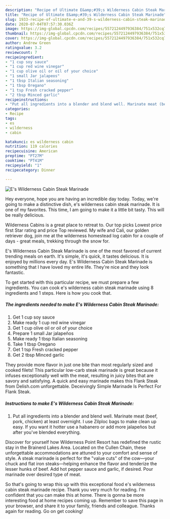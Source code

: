 ```yaml
---
description: "Recipe of Ultimate E&amp;#39;s Wilderness Cabin Steak Marinade"
title: "Recipe of Ultimate E&amp;#39;s Wilderness Cabin Steak Marinade"
slug: 1933-recipe-of-ultimate-e-and-39-s-wilderness-cabin-steak-marinade
date: 2020-07-04T07:57:30.036Z
image: https://img-global.cpcdn.com/recipes/5572124497936384/751x532cq70/es-wilderness-cabin-steak-marinade-recipe-main-photo.jpg
thumbnail: https://img-global.cpcdn.com/recipes/5572124497936384/751x532cq70/es-wilderness-cabin-steak-marinade-recipe-main-photo.jpg
cover: https://img-global.cpcdn.com/recipes/5572124497936384/751x532cq70/es-wilderness-cabin-steak-marinade-recipe-main-photo.jpg
author: Andrew Green
ratingvalue: 3.2
reviewcount: 7
recipeingredient:
- "1 cup soy sauce"
- "1 cup red wine vinegar"
- "1 cup olive oil or oil of your choice"
- "1 small Jar jalapeos"
- "1 tbsp Italian seasoning"
- "1 tbsp Oregano"
- "1 tsp Fresh cracked pepper"
- "2 tbsp Minced garlic"
recipeinstructions:
- "Put all ingredients into a blender and blend well. Marinate meat (beef, pork, chicken) at least overnight. I use Zilploc bags to make clean up easy. If you want it hotter use a habanero or add more jalapeños but after you&#39;ve blended everything."
categories:
- Recipe
tags:
- es
- wilderness
- cabin

katakunci: es wilderness cabin 
nutrition: 119 calories
recipecuisine: American
preptime: "PT27M"
cooktime: "PT41M"
recipeyield: "1"
recipecategory: Dinner

---
```



![E&#39;s Wilderness Cabin Steak Marinade](https://img-global.cpcdn.com/recipes/5572124497936384/751x532cq70/es-wilderness-cabin-steak-marinade-recipe-main-photo.jpg)

Hey everyone, hope you are having an incredible day today. Today, we're going to make a distinctive dish, e&#39;s wilderness cabin steak marinade. It is one of my favorites. This time, I am going to make it a little bit tasty. This will be really delicious.

Wilderness Cabins is a great place to retreat to. Our top picks Lowest price first Star rating and price Top reviewed. My wife and Cali, our golden retriever dog, join me at the wilderness homestead log cabin for a couple of days - great meals, trekking through the snow for.

E&#39;s Wilderness Cabin Steak Marinade is one of the most favored of current trending meals on earth. It's simple, it's quick, it tastes delicious. It is enjoyed by millions every day. E&#39;s Wilderness Cabin Steak Marinade is something that I have loved my entire life. They're nice and they look fantastic.


To get started with this particular recipe, we must prepare a few ingredients. You can cook e&#39;s wilderness cabin steak marinade using 8 ingredients and 1 steps. Here is how you cook that.

<!--inarticleads1-->

##### The ingredients needed to make E&#39;s Wilderness Cabin Steak Marinade:

1. Get 1 cup soy sauce
1. Make ready 1 cup red wine vinegar
1. Get 1 cup olive oil or oil of your choice
1. Prepare 1 small Jar jalapeños
1. Make ready 1 tbsp Italian seasoning
1. Take 1 tbsp Oregano
1. Get 1 tsp Fresh cracked pepper
1. Get 2 tbsp Minced garlic


They provide more flavor in just one bite than most regularly sized and cooked filets! This particular low-carb steak marinade is great because it infuses exceptionally well with the meat, resulting in juicy bites that are savory and satisfying. A quick and easy marinade makes this Flank Steak from Delish.com unforgettable. Deceivingly Simple Marinade Is Perfect For Flank Steak. 

<!--inarticleads2-->

##### Instructions to make E&#39;s Wilderness Cabin Steak Marinade:

1. Put all ingredients into a blender and blend well. Marinate meat (beef, pork, chicken) at least overnight. I use Zilploc bags to make clean up easy. If you want it hotter use a habanero or add more jalapeños but after you&#39;ve blended everything.


Discover for yourself how Wilderness Point Resort has redefined the rustic stay in the Brainerd Lakes Area. Located on the Cullen Chain, these unforgettable accommodations are attuned to your comfort and sense of style. A steak marinade is perfect for the &#34;value cuts&#34; of the cow—your chuck and flat iron steaks—helping enhance the flavor and tenderize the lesser hunks of beef. Add hot pepper sauce and garlic, if desired. Pour marinade over desired type of meat. 

So that's going to wrap this up with this exceptional food e&#39;s wilderness cabin steak marinade recipe. Thank you very much for reading. I'm confident that you can make this at home. There is gonna be more interesting food at home recipes coming up. Remember to save this page in your browser, and share it to your family, friends and colleague. Thanks again for reading. Go on get cooking!
